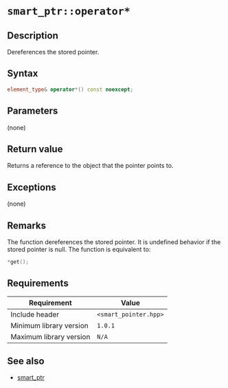 # `smart_ptr::operator*`

## Description

Dereferences the stored pointer.

## Syntax

```cpp
element_type& operator*() const noexcept;
```

## Parameters

(none)

## Return value

Returns a reference to the object that the pointer points to.

## Exceptions

(none)

## Remarks

The function dereferences the stored pointer. It is undefined behavior if the stored pointer is null. The function is equivalent to:

```cpp
*get();
```

## Requirements

| Requirement             | Value                 |
|-------------------------|-----------------------|
| Include header          | `<smart_pointer.hpp>` |
| Minimum library version | `1.0.1`               |
| Maximum library version | `N/A`                 |

## See also

- [smart_ptr](smart_ptr.md)